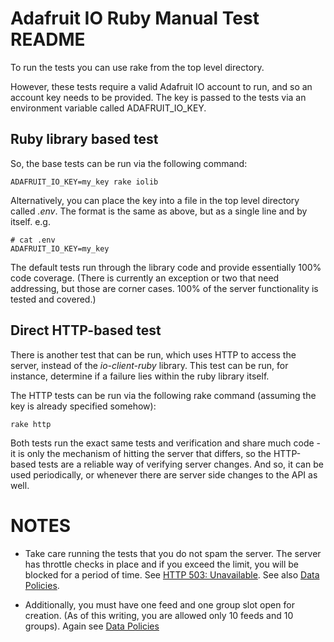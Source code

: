 # Adafruit IO Ruby Manual Test README

To run the tests you can use rake from the top level directory.

However, these tests require a valid Adafruit IO account to run, and so an
account key needs to be provided.  The key is passed to the tests via an
environment variable called ADAFRUIT_IO_KEY.

## Ruby library based test

So, the base tests can be run via the following command:

    ADAFRUIT_IO_KEY=my_key rake iolib

Alternatively, you can place the key into a file in the top level directory
called _.env_.  The format is the same as above, but as a single line and
by itself. e.g.

    # cat .env
    ADAFRUIT_IO_KEY=my_key

The default tests run through the library code and provide essentially
100% code coverage. (There is currently an exception or two that need
addressing, but those are corner cases.  100% of the server functionality
is tested and covered.)

## Direct HTTP-based test

There is another test that can be run, which uses HTTP to access the server,
instead of the _io-client-ruby_ library.  This test can be run, for instance,
determine if a failure lies within the ruby library itself.

The HTTP tests can be run via the following rake command (assuming the key
is already specified somehow):

    rake http

Both tests run the exact same tests and verification and share much code - it
is only the mechanism of hitting the server that differs, so the HTTP-based
tests are a reliable way of verifying server changes.  And so, it can be used
periodically, or whenever there are server side changes to the API as well.


# NOTES

- Take care running the tests that you do not spam the server.  The server has
throttle checks in place and if you exceed the limit, you will be blocked for
a period of time. See
[HTTP 503: Unavailable](https://learn.adafruit.com/adafruit-io/http-status-codes).
See also [Data Policies](https://learn.adafruit.com/adafruit-io/data-policies).

- Additionally, you must have one feed and one group slot open for creation.
(As of this writing, you are allowed only 10 feeds and 10 groups).
Again see [Data Policies](https://learn.adafruit.com/adafruit-io/data-policies)
